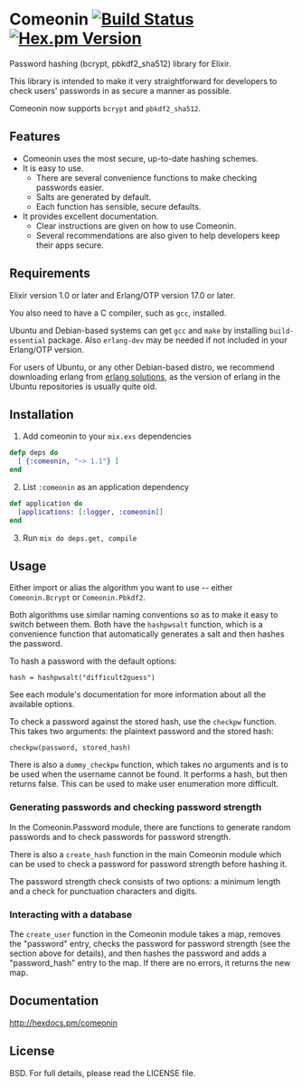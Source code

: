 # Comeonin [![Build Status](https://travis-ci.org/elixircnx/comeonin.svg?branch=master "Build Status")](https://travis-ci.org/elixircnx/comeonin) [![Hex.pm Version](http://img.shields.io/hexpm/v/comeonin.svg)](https://hex.pm/packages/comeonin)

Password hashing (bcrypt, pbkdf2_sha512) library for Elixir.

This library is intended to make it very straightforward for developers
to check users' passwords in as secure a manner as possible.

Comeonin now supports `bcrypt` and `pbkdf2_sha512`.

## Features

* Comeonin uses the most secure, up-to-date hashing schemes.
* It is easy to use.
    * There are several convenience functions to make checking passwords easier.
    * Salts are generated by default.
    * Each function has sensible, secure defaults.
* It provides excellent documentation.
    * Clear instructions are given on how to use Comeonin.
    * Several recommendations are also given to help developers keep their apps secure.

## Requirements

Elixir version 1.0 or later and Erlang/OTP version 17.0 or later.

You also need to have a C compiler, such as `gcc`, installed.

Ubuntu and Debian-based systems can get `gcc` and `make` by installing `build-essential` package. Also `erlang-dev` may be needed if not included in your Erlang/OTP version.

For users of Ubuntu, or any other Debian-based distro, we recommend downloading
erlang from [erlang solutions](https://www.erlang-solutions.com/downloads/download-erlang-otp),
as the version of erlang in the Ubuntu repositories is usually quite old.

## Installation

1. Add comeonin to your `mix.exs` dependencies

  ```elixir
  defp deps do
    [ {:comeonin, "~> 1.1"} ]
  end
  ```

2. List `:comeonin` as an application dependency

  ```elixir
  def application do
    [applications: [:logger, :comeonin]]
  end
  ```

3. Run `mix do deps.get, compile`

## Usage

Either import or alias the algorithm you want to use -- either `Comeonin.Bcrypt`
or `Comeonin.Pbkdf2`.

Both algorithms use similar naming conventions so as to make it easy to switch
between them. Both have the `hashpwsalt` function, which is a convenience
function that automatically generates a salt and then hashes the password.

To hash a password with the default options:

    hash = hashpwsalt("difficult2guess")

See each module's documentation for more information about
all the available options.

To check a password against the stored hash, use the `checkpw`
function. This takes two arguments: the plaintext password and
the stored hash:

    checkpw(password, stored_hash)

There is also a `dummy_checkpw` function, which takes no arguments
and is to be used when the username cannot be found. It performs a hash,
but then returns false. This can be used to make user enumeration more
difficult.

### Generating passwords and checking password strength

In the Comeonin.Password module, there are functions to generate random
passwords and to check passwords for password strength.

There is also a `create_hash` function in the main Comeonin module which
can be used to check a password for password strength before hashing it.

The password strength check consists of two options: a minimum length and
a check for punctuation characters and digits.

### Interacting with a database

The `create_user` function in the Comeonin module takes a map, removes the
"password" entry, checks the password for password strength (see the section
above for details), and then hashes the password and adds a "password_hash"
entry to the map. If there are no errors, it returns the new map.

## Documentation

http://hexdocs.pm/comeonin

## License

BSD. For full details, please read the LICENSE file.
